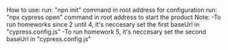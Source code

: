 How to use:
run: "npn init" command in root address for configuration
run: "npx cypress open" command in root address to start the product
Note:
-To run homeworks since 2 until 4, it's neccesary set the first baseUrl in "cypress.config.js"
-To run homework 5, it's neccesary set the second baseUrl in "cypress.config.js"